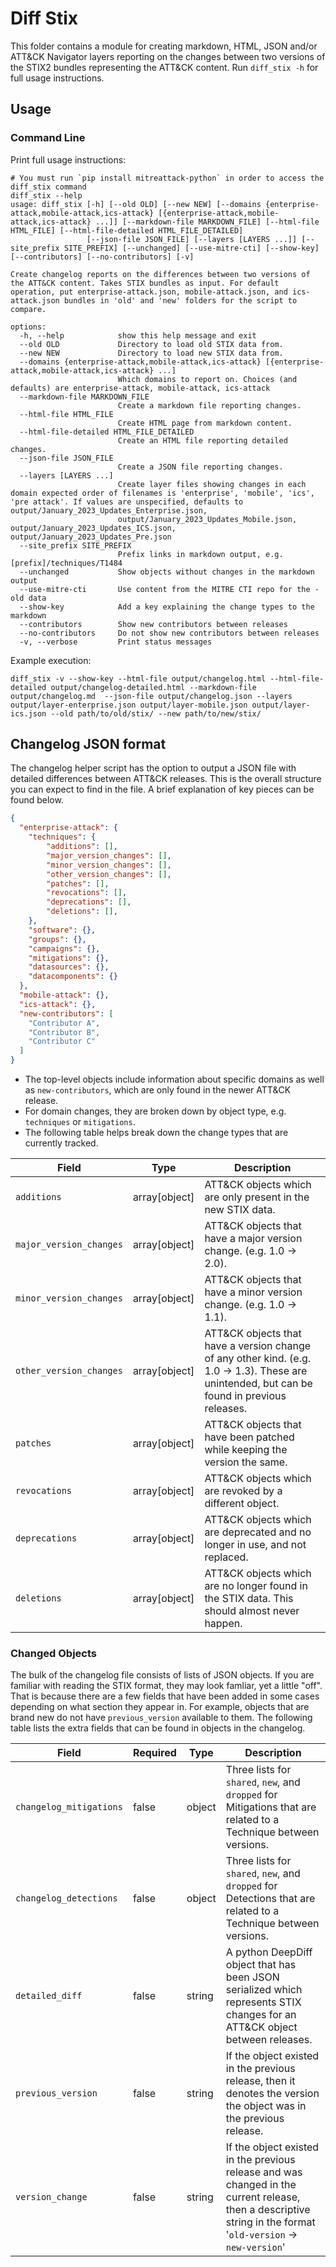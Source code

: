 # Diff Stix

This folder contains a module for creating markdown, HTML, JSON and/or ATT&CK Navigator layers
reporting on the changes between two versions of the STIX2 bundles representing the ATT&CK content.
Run `diff_stix -h` for full usage instructions.

## Usage

### Command Line

Print full usage instructions:

```shell
# You must run `pip install mitreattack-python` in order to access the diff_stix command
diff_stix --help
usage: diff_stix [-h] [--old OLD] [--new NEW] [--domains {enterprise-attack,mobile-attack,ics-attack} [{enterprise-attack,mobile-attack,ics-attack} ...]] [--markdown-file MARKDOWN_FILE] [--html-file HTML_FILE] [--html-file-detailed HTML_FILE_DETAILED]
                 [--json-file JSON_FILE] [--layers [LAYERS ...]] [--site_prefix SITE_PREFIX] [--unchanged] [--use-mitre-cti] [--show-key] [--contributors] [--no-contributors] [-v]

Create changelog reports on the differences between two versions of the ATT&CK content. Takes STIX bundles as input. For default operation, put enterprise-attack.json, mobile-attack.json, and ics-attack.json bundles in 'old' and 'new' folders for the script to compare.

options:
  -h, --help            show this help message and exit
  --old OLD             Directory to load old STIX data from.
  --new NEW             Directory to load new STIX data from.
  --domains {enterprise-attack,mobile-attack,ics-attack} [{enterprise-attack,mobile-attack,ics-attack} ...]
                        Which domains to report on. Choices (and defaults) are enterprise-attack, mobile-attack, ics-attack
  --markdown-file MARKDOWN_FILE
                        Create a markdown file reporting changes.
  --html-file HTML_FILE
                        Create HTML page from markdown content.
  --html-file-detailed HTML_FILE_DETAILED
                        Create an HTML file reporting detailed changes.
  --json-file JSON_FILE
                        Create a JSON file reporting changes.
  --layers [LAYERS ...]
                        Create layer files showing changes in each domain expected order of filenames is 'enterprise', 'mobile', 'ics', 'pre attack'. If values are unspecified, defaults to output/January_2023_Updates_Enterprise.json,
                        output/January_2023_Updates_Mobile.json, output/January_2023_Updates_ICS.json, output/January_2023_Updates_Pre.json
  --site_prefix SITE_PREFIX
                        Prefix links in markdown output, e.g. [prefix]/techniques/T1484
  --unchanged           Show objects without changes in the markdown output
  --use-mitre-cti       Use content from the MITRE CTI repo for the -old data
  --show-key            Add a key explaining the change types to the markdown
  --contributors        Show new contributors between releases
  --no-contributors     Do not show new contributors between releases
  -v, --verbose         Print status messages
```

Example execution:

```shell
diff_stix -v --show-key --html-file output/changelog.html --html-file-detailed output/changelog-detailed.html --markdown-file output/changelog.md  --json-file output/changelog.json --layers output/layer-enterprise.json output/layer-mobile.json output/layer-ics.json --old path/to/old/stix/ --new path/to/new/stix/
```

## Changelog JSON format

The changelog helper script has the option to output a JSON file with detailed differences between ATT&CK releases.
This is the overall structure you can expect to find in the file.
A brief explanation of key pieces can be found below.

```JSON
{
  "enterprise-attack": {
    "techniques": {
        "additions": [],
        "major_version_changes": [],
        "minor_version_changes": [],
        "other_version_changes": [],
        "patches": [],
        "revocations": [],
        "deprecations": [],
        "deletions": [],
    },
    "software": {},
    "groups": {},
    "campaigns": {},
    "mitigations": {},
    "datasources": {},
    "datacomponents": {}
  },
  "mobile-attack": {},
  "ics-attack": {},
  "new-contributors": [
    "Contributor A",
    "Contributor B",
    "Contributor C"
  ]
}
```

* The top-level objects include information about specific domains as well as `new-contributors`, which are only found in the newer ATT&CK release.
* For domain changes, they are broken down by object type, e.g. `techniques` or `mitigations`.
* The following table helps break down the change types that are currently tracked.

| Field                   |  Type          | Description                                                                                                                                 |
|-------------------------|----------------|---------------------------------------------------------------------------------------------------------------------------------------------|
| `additions`             | array[object] | ATT&CK objects which are only present in the new STIX data.                                                                                 |
| `major_version_changes` | array[object] | ATT&CK objects that have a major version change. (e.g. 1.0 → 2.0).                                                                          |
| `minor_version_changes` | array[object] | ATT&CK objects that have a minor version change. (e.g. 1.0 → 1.1).                                                                          |
| `other_version_changes` | array[object] | ATT&CK objects that have a version change of any other kind. (e.g. 1.0 → 1.3). These are unintended, but can be found in previous releases. |
| `patches`               | array[object] | ATT&CK objects that have been patched while keeping the version the same.                                                                   |
| `revocations`           | array[object] | ATT&CK objects which are revoked by a different object.                                                                                     |
| `deprecations`          | array[object] | ATT&CK objects which are deprecated and no longer in use, and not replaced.                                                                 |
| `deletions`             | array[object] | ATT&CK objects which are no longer found in the STIX data. This should almost never happen.                                                 |

### Changed Objects

The bulk of the changelog file consists of lists of JSON objects.
If you are familiar with reading the STIX format, they may look famliar, yet a little "off".
That is because there are a few fields that have been added in some cases depending on what section they appear in.
For example, objects that are brand new do not have `previous_version` available to them.
The following table lists the extra fields that can be found in objects in the changelog.

| Field                      | Required | Type   | Description                                                                                                                                                   |
|----------------------------|----------|--------|---------------------------------------------------------------------------------------------------------------------------------------------------------------|
| `changelog_mitigations`    | false    | object | Three lists for `shared`, `new`, and `dropped` for Mitigations that are related to a Technique between versions.                                              |
| `changelog_detections`     | false    | object | Three lists for `shared`, `new`, and `dropped` for Detections that are related to a Technique between versions.                                               || `description_change_table` | false    | string | HTML rendering of a table that displays the differences between descriptions for an ATT&CK object.                                                            |
| `detailed_diff`            | false    | string | A python DeepDiff object that has been JSON serialized which represents STIX changes for an ATT&CK object between releases.                                   |
| `previous_version`         | false    | string | If the object existed in the previous release, then it denotes the version the object was in the previous release.                                             |
| `version_change`           | false    | string | If the object existed in the previous release and was changed in the current release, then a descriptive string in the format '`old-version` → `new-version`' |
